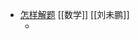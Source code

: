 - [怎样解题](https://www.weibo.com/u/1882579600) [[数学]] [[刘未鹏]]
	- [](https://www.global-sci.org/v1/mc/issues/1/no2/pdf/86.pdf?1597110101&continueFlag=6093989111564a68c297d3f4bb8831b0)